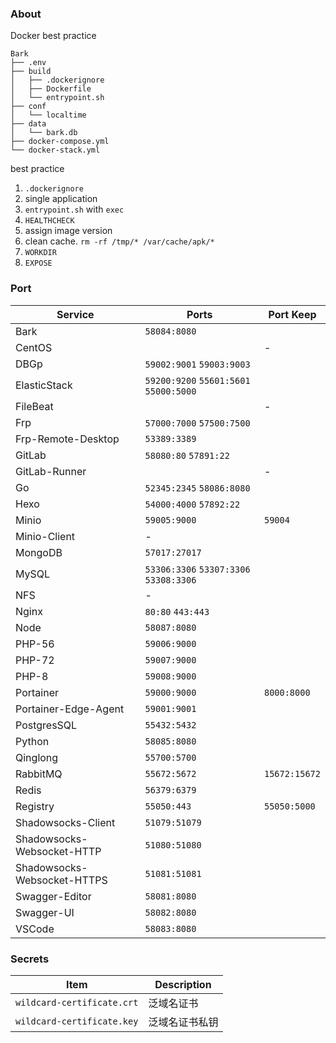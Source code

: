 ### About

Docker best practice

```
Bark
├── .env
├── build
│   ├── .dockerignore
│   ├── Dockerfile
│   └── entrypoint.sh
├── conf
│   └── localtime
├── data
│   └── bark.db
├── docker-compose.yml
└── docker-stack.yml
```



best practice
1. `.dockerignore`
2. single application
3. `entrypoint.sh` with `exec`
4. `HEALTHCHECK`
5. assign image version
6. clean cache. `rm -rf /tmp/* /var/cache/apk/*`
7. `WORKDIR`
8. `EXPOSE`

### Port

| Service                     | Ports                                    | Port Keep     |
| --------------------------- | ---------------------------------------- | ------------- |
| Bark                        | `58084:8080`                             |               |
| CentOS                      |                                          | -             |
| DBGp                        | `59002:9001`  `59003:9003`               |               |
| ElasticStack                | `59200:9200`  `55601:5601`  `55000:5000` |               |
| FileBeat                    |                                          | -             |
| Frp                         | `57000:7000`  `57500:7500`               |               |
| Frp-Remote-Desktop          | `53389:3389`                             |               |
| GitLab                      | `58080:80`  `57891:22`                   |               |
| GitLab-Runner               |                                          | -             |
| Go                          | `52345:2345`  `58086:8080`               |               |
| Hexo                        | `54000:4000` `57892:22`                  |               |
| Minio                       | `59005:9000`                             | `59004`       |
| Minio-Client                | -                                        |               |
| MongoDB                     | `57017:27017`                            |               |
| MySQL                       | `53306:3306`  `53307:3306` `53308:3306`  |               |
| NFS                         | -                                        |               |
| Nginx                       | `80:80`  `443:443`                       |               |
| Node                        | `58087:8080`                             |               |
| PHP-56                      | `59006:9000`                             |               |
| PHP-72                      | `59007:9000`                             |               |
| PHP-8                       | `59008:9000`                             |               |
| Portainer                   | `59000:9000`                             | `8000:8000`   |
| Portainer-Edge-Agent        | `59001:9001`                             |               |
| PostgresSQL                 | `55432:5432`                             |               |
| Python                      | `58085:8080`                             |               |
| Qinglong                    | `55700:5700`                             |               |
| RabbitMQ                    | `55672:5672`                             | `15672:15672` |
| Redis                       | `56379:6379`                             |               |
| Registry                    | `55050:443`                              | `55050:5000`  |
| Shadowsocks-Client          | `51079:51079`                            |               |
| Shadowsocks-Websocket-HTTP  | `51080:51080`                            |               |
| Shadowsocks-Websocket-HTTPS | `51081:51081`                            |               |
| Swagger-Editor              | `58081:8080`                             |               |
| Swagger-UI                  | `58082:8080`                             |               |
| VSCode                      | `58083:8080`                             |               |



### Secrets

| Item                       | Description    |
| -------------------------- | -------------- |
| `wildcard-certificate.crt` | 泛域名证书     |
| `wildcard-certificate.key` | 泛域名证书私钥 |


